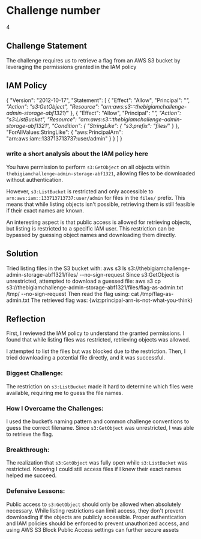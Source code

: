 # Challenge number
4
## Challenge Statement
The challenge requires us to retrieve a flag from an AWS S3 bucket by leveraging the permissions granted in the IAM policy

## IAM Policy
{
  "Version": "2012-10-17",
  "Statement": [
    {
      "Effect": "Allow",
      "Principal": "*",
      "Action": "s3:GetObject",
      "Resource": "arn:aws:s3:::thebigiamchallenge-admin-storage-abf1321/*"
    },
    {
      "Effect": "Allow",
      "Principal": "*",
      "Action": "s3:ListBucket",
      "Resource": "arn:aws:s3:::thebigiamchallenge-admin-storage-abf1321",
      "Condition": {
        "StringLike": {
          "s3:prefix": "files/*"
        }
      },
      "ForAllValues:StringLike": {
        "aws:PrincipalArn": "arn:aws:iam::133713713737:user/admin"
      }
    }
  ]
}
### write a short analysis about the IAM policy here
You have permission to perform `s3:GetObject` on all objects within `thebigiamchallenge-admin-storage-abf1321`, allowing files to be downloaded without authentication.  

However, `s3:ListBucket` is restricted and only accessible to `arn:aws:iam::133713713737:user/admin` for files in the `files/` prefix. This means that while listing objects isn't possible, retrieving them is still feasible if their exact names are known.  

An interesting aspect is that public access is allowed for retrieving objects, but listing is restricted to a specific IAM user. This restriction can be bypassed by guessing object names and downloading them directly.

## Solution
Tried listing files in the S3 bucket with:
aws s3 ls s3://thebigiamchallenge-admin-storage-abf1321/files/ --no-sign-request
Since s3:GetObject is unrestricted, attempted to download a guessed file:
aws s3 cp s3://thebigiamchallenge-admin-storage-abf1321/files/flag-as-admin.txt /tmp/ --no-sign-request
Then read the flag using:
cat /tmp/flag-as-admin.txt
The retrieved flag was:
{wiz:principal-arn-is-not-what-you-think}


## Reflection
First, I reviewed the IAM policy to understand the granted permissions. I found that while listing files was restricted, retrieving objects was allowed. 

I attempted to list the files but was blocked due to the restriction. Then, I tried downloading a potential file directly, and it was successful.

### Biggest Challenge:
The restriction on `s3:ListBucket` made it hard to determine which files were available, requiring me to guess the file names.

### How I Overcame the Challenges:
I used the bucket’s naming pattern and common challenge conventions to guess the correct filename. Since `s3:GetObject` was unrestricted, I was able to retrieve the flag.

### Breakthrough:
The realization that `s3:GetObject` was fully open while `s3:ListBucket` was restricted. Knowing I could still access files if I knew their exact names helped me succeed.

### Defensive Lessons:
Public access to `s3:GetObject` should only be allowed when absolutely necessary. While listing restrictions can limit access, they don't prevent downloading if the objects are publicly accessible. Proper authentication and IAM policies should be enforced to prevent unauthorized access, and using AWS S3 Block Public Access settings can further secure assets
